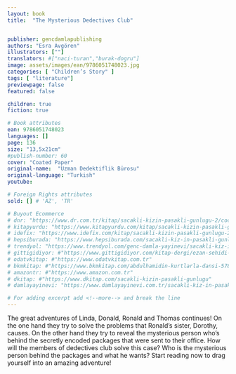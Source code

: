 ```yaml
---
layout: book
title:  "The Mysterious Dedectives Club"


publisher: gencdamlapublishing
authors: "Esra Avgören"
illustrators: [""]
translators: #["naci-turan","burak-dogru"]
image: assets/images/ean/9786051748023.jpg
categories: [ "Children’s Story" ]
tags: [ "literature"]
previewpage: false
featured: false

children: true
fiction: true

# Book attributes
ean: 9786051748023
languages: []
page: 136
size: "13,5x21cm"
#publish-number: 60
cover: "Coated Paper"
original-name:  "Uzman Dedektiflik Bürosu"
original-language: "Turkish"
youtube:

# Foreign Rights attributes
sold: [] # 'AZ', 'TR'

# Buyout Ecommerce
# dnr: "https://www.dr.com.tr/kitap/sacakli-kizin-pasakli-gunlugu-2/cocuk-ve-genclik/genclik-10-yas/roman-oyku/urunno=0001893059001"
# kitapyurdu: "https://www.kitapyurdu.com/kitap/sacakli-kizin-pasakli-gunlugu-2-/560122.html&filter_name=Sa%C3%A7akl%C4%B1+K%C4%B1z%27%C4%B1n+Pasakl%C4%B1+G%C3%BCnl%C3%BC%C4%9F%C3%BC+2"
# idefix: "https://www.idefix.com/kitap/sacakli-kizin-pasakli-gunlugu-2/cocuk-ve-genclik/genclik-10-yas/roman-oyku/urunno=0001893059001"
# hepsiburada: "https://www.hepsiburada.com/sacakli-kiz-in-pasakli-gunlugu-2-damla-yayinevi-p-HBV000012ER86"
# trendyol: "https://www.trendyol.com/genc-damla-yayinevi/sacakli-kiz-in-pasakli-gunlugu-2-p-54825777"
# gittigidiyor: #"https://www.gittigidiyor.com/kitap-dergi/ezan-sehidi-adnan-menderes_pdp_732728793"
# odatvkitap: #"https://www.odatvkitap.com.tr"
# bkmkitap: #"https://www.bkmkitap.com/abdulhamidin-kurtlarla-dansi-578226"
# amazontr: #"https://www.amazon.com.tr"
# dkitap: #"https://www.dkitap.com/sacakli-kizin-pasakli-gunlugu"
# damlayayinevi: "https://www.damlayayinevi.com.tr/sacakli-kiz-in-pasakli-gunlugu-2-bu-iste-bi-terslik-var"

# For adding excerpt add <!--more--> and break the line
---
```

The great adventures of Linda, Donald, Ronald and Thomas
continues! On the one hand they try to solve the problems
that Ronald’s sister, Dorothy, causes. On the other hand they
try to reveal the mysterious person who’s behind the secretly
encoded packages that were sent to their office. How will the
members of dedectives club solve this case? Who is the mysterious person behind the packages and what he wants?
Start reading now to drag yourself into an amazing adventure!
<!--more--> 


